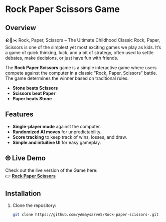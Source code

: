 # Rock Paper Scissors Game

## Overview
🪨📜✂️ Rock, Paper, Scissors – The Ultimate Childhood Classic
Rock, Paper, Scissors is one of the simplest yet most exciting games we play as kids. It’s a game of quick thinking, luck, and a bit of strategy, often used to settle debates, make decisions, or just have fun with friends.


The **Rock Paper Scissors** game is a simple interactive game where users compete against the computer in a classic "Rock, Paper, Scissors" battle. The game determines the winner based on traditional rules:

- **Stone beats Scissors**
- **Scissors beat Paper**
- **Paper beats Stone**

## Features
- **Single-player mode** against the computer.
- **Randomized AI moves** for unpredictability.
- **Score tracking** to keep track of wins, losses, and draw.
- **Simple and intuitive UI** for easy gameplay.

## 🌐 Live Demo

Check out the live version of the Game here:  
👉 **[Rock Paper Scissors ](https://rock-paper-scissor-game02.netlify.app/)**  

## Installation
1. Clone the repository:
   ```bash
   git clone https://github.com/yAmaysarve5/Rock-paper-scissors-.git
